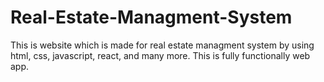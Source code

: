 # Real-Estate-Managment-System

This is website which is made for real estate managment system by using html, css, javascript, react, and many more. This is fully functionally web app.
